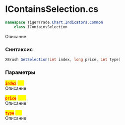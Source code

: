 
# IContainsSelection.cs
```csharp
namespace TigerTrade.Chart.Indicators.Common  
    class IContainsSelection
```

Описание

### Синтаксис
```csharp
XBrush GetSelection(int index, long price, int type)
```

### Параметры
<mark style="color:red;">**`index`**</mark> <mark style="color:yellow;">`int`</mark>  
 Описание  
  
<mark style="color:red;">**`price`**</mark> <mark style="color:yellow;">`long`</mark>  
 Описание  
  
<mark style="color:red;">**`type`**</mark> <mark style="color:yellow;">`int`</mark>  
 Описание  
  

                    
                    